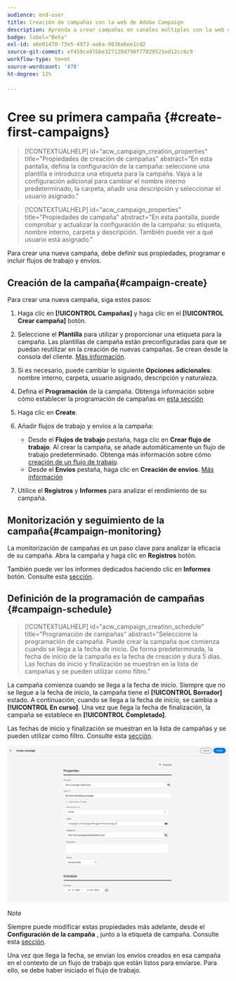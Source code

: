 ```yaml
---
audience: end-user
title: Creación de campañas con la web de Adobe Campaign
description: Aprenda a crear campañas en canales múltiples con la web de Adobe Campaign
badge: label="Beta"
exl-id: a6e01470-73e5-4973-aa6a-9836a6ee1cd2
source-git-commit: ef459ca97bbe327128d790f77029521ed12cc6c9
workflow-type: tm+mt
source-wordcount: '478'
ht-degree: 12%

---
```



# Cree su primera campaña {#create-first-campaigns}

>[!CONTEXTUALHELP]
>id="acw_campaign_creation_properties"
>title="Propiedades de creación de campañas"
>abstract="En esta pantalla, defina la configuración de la campaña: seleccione una plantilla e introduzca una etiqueta para la campaña. Vaya a la configuración adicional para cambiar el nombre interno predeterminado, la carpeta, añadir una descripción y seleccionar el usuario asignado."

>[!CONTEXTUALHELP]
>id="acw_campaign_properties"
>title="Propiedades de campaña"
>abstract="En esta pantalla, puede comprobar y actualizar la configuración de la campaña: su etiqueta, nombre interno, carpeta y descripción. También puede ver a qué usuario está asignado."

Para crear una nueva campaña, debe definir sus propiedades, programar e incluir flujos de trabajo y envíos.

## Creación de la campaña{#campaign-create}

Para crear una nueva campaña, siga estos pasos:

1. Haga clic en **[!UICONTROL Campañas]** y haga clic en el **[!UICONTROL Crear campaña]** botón.
1. Seleccione el **Plantilla** para utilizar y proporcionar una etiqueta para la campaña. Las plantillas de campaña están preconfiguradas para que se puedan reutilizar en la creación de nuevas campañas. Se crean desde la consola del cliente.
   [Más información](https://experienceleague.adobe.com/docs/campaign/automation/campaign-orchestration/marketing-campaign-templates.html?lang=es).
1. Si es necesario, puede cambiar lo siguiente **Opciones adicionales**: nombre interno, carpeta, usuario asignado, descripción y naturaleza.
1. Defina el **Programación** de la campaña. Obtenga información sobre cómo establecer la programación de campañas en [esta sección](#campaign-schedule)
1. Haga clic en **Create**.
1. Añadir flujos de trabajo y envíos a la campaña:

   * Desde el **Flujos de trabajo** pestaña, haga clic en **Crear flujo de trabajo**. Al crear la campaña, se añade automáticamente un flujo de trabajo predeterminado. Obtenga más información sobre cómo [creación de un flujo de trabajo](../workflows/create-workflow.md).
   * Desde el **Envíos** pestaña, haga clic en **Creación de envíos**. [Más información](../msg/gs-messages.md)

1. Utilice el **Registros** y **Informes** para analizar el rendimiento de su campaña.

## Monitorización y seguimiento de la campaña{#campaign-monitoring}

La monitorización de campañas es un paso clave para analizar la eficacia de su campaña. Abra la campaña y haga clic en **Registros** botón.

También puede ver los informes dedicados haciendo clic en **Informes** botón. Consulte esta [sección](../reporting/campaign-reports.md).


## Definición de la programación de campañas {#campaign-schedule}


>[!CONTEXTUALHELP]
>id="acw_campaign_creation_schedule"
>title="Programación de campañas"
>abstract="Seleccione la programación de campaña. Puede crear la campaña que comienza cuando se llega a la fecha de inicio. De forma predeterminada, la fecha de inicio de la campaña es la fecha de creación y dura 5 días. Las fechas de inicio y finalización se muestran en la lista de campañas y se pueden utilizar como filtro."


La campaña comienza cuando se llega a la fecha de inicio. Siempre que no se llegue a la fecha de inicio, la campaña tiene el **[!UICONTROL Borrador]** estado. A continuación, cuando se llega a la fecha de inicio, se cambia a **[!UICONTROL En curso]**. Una vez que llega la fecha de finalización, la campaña se establece en **[!UICONTROL Completado]**.

Las fechas de inicio y finalización se muestran en la lista de campañas y se pueden utilizar como filtro. Consulte esta [sección](manage-campaigns.md#access-campaigns).

![Definición de las propiedades de la campaña](assets/campaign-properties.png)

>[!NOTE]
>
>Siempre puede modificar estas propiedades más adelante, desde el **Configuración de la campaña** , junto a la etiqueta de campaña. Consulte esta [sección](gs-campaigns.md#campaign-dashboard).

Una vez que llega la fecha, se envían los envíos creados en esa campaña en el contexto de un flujo de trabajo que están listos para enviarse. Para ello, se debe haber iniciado el flujo de trabajo.


<!--
    +++WORKF
++screen
## Create a cross-channel campaign {#cross-channel-campaign}


In a cross-channel campaign, a single marketing communication uses different channels. Data is passed between the channels. The customer receives communication through multiple channels based on, for example, their interaction with the previous communication.

-->
<!--
existing campaign: settings button -> properties like when creation
schedule in header


About plans, programs and campaigns
Adobe Campaign allows you to plan marketing campaigns in which you can create and manage different types of activities: emails, SMS messages, push notifications, workflows, landing pages. These campaigns and their contents can be gathered into programs.

The programs and campaigns allow you to regroup and view the different marketing activities that are linked to them.

A program may contain other programs as well as campaigns, workflows, and landing pages. It appears in the timeline and help you organize your marketing activities: you can separate them by country, by brand, by unit, etc.
A campaign enables you to gather all the marketing activities of your choice under a single entity. A campaign may contain emails, SMS, push notifications, direct mails, workflows, and landing pages.
To better organize your marketing plans, Adobe recommends the following hierarchy: Program > Sub-programs > Campaigns > Workflows > Deliveries.

Reports on programs and campaigns allow you to analyze their impact. For example, you can build reports at the campaign level to aggregate data on all deliveries contained in that campaign.

Related topics:

Timeline
About dynamic reports
Creating a campaign
In programs and sub-programs, you can add campaigns. Campaigns can contain marketing activities such as emails, SMS, push notifications, workflows, and landing pages.

From the Adobe Campaign home page, select the Programs & Campaigns card and access a program or sub-program.

Click on the Create button and select Campaign.

In the Creation mode screen, select a campaign type.



The campaign types available are based on templates defined in Resources > Templates > Campaign templates. For more on this, refer to the Managing templates section.

In the Properties screen, enter the name and ID of the campaign.

Select a start and end date to your campaign. These dates only apply to the campaign itself.



Click on Create to confirm the creation of the campaign.

The campaign is created and displayed. Use the Create button to add marketing activities to your campaign.

NOTE
Depending on your license agreement, you may access only some of these activities.

You can also create a campaign from the marketing activity list. You can choose to link the marketing activity to a parent program or sub-program via the properties window of the campaign.


Programs and campaigns icons and statuses
Each program and each campaign in the list has a visual symbol and an icon whose color indicates the execution status. This status depends on the validity period of the program or the campaign.

Gray: the program/campaign has not yet started - Editing status.
Blue: the program/campaign is in progress - In progress status.
Green: the program/campaign has finished - Finished status. By default, the current date is automatically shown as the validity start date and the end date is calculated according to the start date (D+186 days). You can change these dates in the program or campaign properties.


Business.Adobe.com resources
-->
